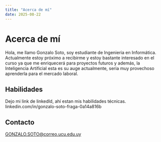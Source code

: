 ```yaml
---
title: "Acerca de mí"
date: 2025-08-22
---
```


# Acerca de mí
Hola, me llamo Gonzalo Soto, soy estudiante de Ingenieria en Informática. Actualmente estoy próximo a recibirme y estoy bastante interesado en el curso ya que me enriquecerá para proyectos futuros y además, la Inteligencia Artificial esta es su auge actualmente, seria muy provechoso aprenderla para el mercado laboral.

## Habilidades
Dejo mi link de linkedId, ahí estan mis habilidades técnicas.
linkedin.com/in/gonzalo-soto-fraga-0a14a816b

## Contacto
GONZALO.SOTO@correo.ucu.edu.uy
